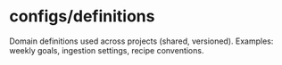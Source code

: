 # configs/definitions

Domain definitions used across projects (shared, versioned).
Examples: weekly goals, ingestion settings, recipe conventions.
